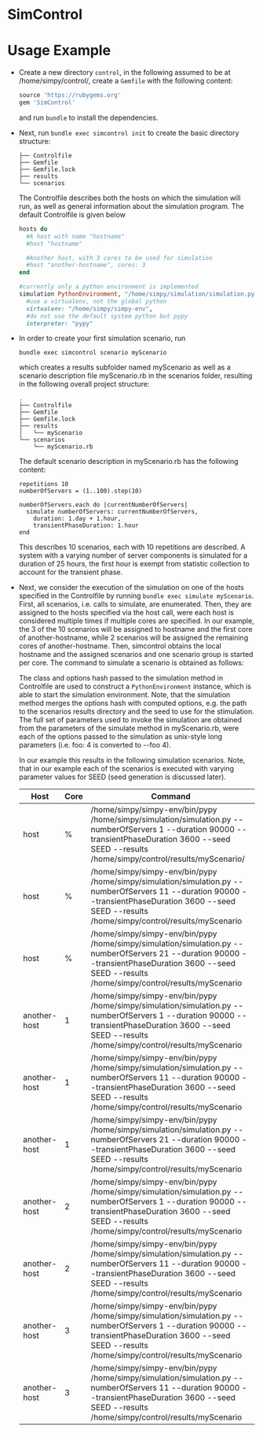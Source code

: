 SimControl
==========

Usage Example
=============

 * Create a new directory `control`, in the following assumed to be at
   /home/simpy/control/, create a `Gemfile` with the
   following content:

   ```ruby
   source 'https://rubygems.org'
   gem 'SimControl'
   ```
   and run `bundle` to install the dependencies.

 * Next, run `bundle exec simcontrol init` to create the basic directory structure:

   ```
   ├── Controlfile
   ├── Gemfile
   ├── Gemfile.lock
   ├── results
   └── scenarios
   ```
   
   The Controlfile describes both the hosts on which the simulation will run, as well as general information about the simulation program.  The default Controlfile is given below 
   
   ```ruby
   hosts do
     #A host with name "hostname"
     #host "hostname"
   
     #Another host, with 3 cores to be used for simulation
     #host "another-hostname", cores: 3
   end
   
   #currently only a python environment is implemented
   simulation PythonEnvironment, "/home/simpy/simulation/simulation.py",
     #use a virtualenv, not the global python
     virtualenv: "/home/simpy/simpy-env",
     #do not use the default system python but pypy
     interpreter: "pypy"
   ```

 * In order to create your first simulation scenario, run

   ```
   bundle exec simcontrol scenario myScenario
   ```
   
   which creates a results subfolder named myScenario as well as a scenario description file myScenario.rb in the scenarios folder, resulting in the following overall project structure: 
   
   ```
   .
   ├── Controlfile
   ├── Gemfile
   ├── Gemfile.lock
   ├── results
   │   └── myScenario
   └── scenarios
       └── myScenario.rb
   ```

   The default scenario description in myScenario.rb has the following content:
   
   ```
   repetitions 10
   numberOfServers = (1..100).step(10)
   
   numberOfServers.each do |currentNumberOfServers|
     simulate numberOfServers: currentNumberOfServers,
       duration: 1.day + 1.hour,
       transientPhaseDuration: 1.hour
   end
   ```

   This describes 10 scenarios, each with 10 repetitions are described. A system with a varying number of server components is simulated for a duration of 25 hours,  the first hour is exempt from statistic collection to account for the transient phase.

 * Next, we consider the execution of the simulation on one of the hosts specified in the Controlfile by running `bundle exec simulate myScenario`.  First, all scenarios, i.e. calls to simulate, are enumerated. Then, they are assigned to the hosts specified via the host call, were each host is considered multiple times if multiple cores are specified.  In our example, the 3 of the 10 scenarios will be assigned to hostname and the first core of another-hostname, while 2 scenarios will be assigned the remaining cores of another-hostname.  Then, simcontrol obtains the local hostname and the assigned scenarios and one scenario group is started per core.  The command to simulate a scenario is obtained as follows:

   The class and options hash passed to the simulation method in Controlfile are used to construct a `PythonEnvironment` instance, which is able to start the simulation environment. Note, that the simulation method merges the options hash with computed options, e.g. the path to the scenarios results directory and the seed to use for the stimulation.  The full set of parameters used to invoke the simulation are obtained from the parameters of the simulate method in myScenario.rb, were each of the options passed to the simulation as unix-style long parameters (i.e. foo: 4 is converted to --foo 4).

   In our example this results in the following simulation scenarios. Note, that in our example each of the scenarios is executed with varying parameter values for SEED (seed generation is discussed later).  

   | Host         | Core | Command |
   |--------------|------|---------|
   | host         | %    | /home/simpy/simpy-env/bin/pypy /home/simpy/simulation/simulation.py --numberOfServers 1 --duration 90000 --transientPhaseDuration 3600 --seed SEED --results /home/simpy/control/results/myScenario/ |
   | host         | %    | /home/simpy/simpy-env/bin/pypy /home/simpy/simulation/simulation.py --numberOfServers 11 --duration 90000 --transientPhaseDuration 3600 --seed SEED --results /home/simpy/control/results/myScenario |
   | host         | %    | /home/simpy/simpy-env/bin/pypy /home/simpy/simulation/simulation.py --numberOfServers 21 --duration 90000 --transientPhaseDuration 3600 --seed SEED --results /home/simpy/control/results/myScenario |
   | another-host | 1    | /home/simpy/simpy-env/bin/pypy /home/simpy/simulation/simulation.py --numberOfServers 1 --duration 90000 --transientPhaseDuration 3600 --seed SEED --results /home/simpy/control/results/myScenario |
   | another-host | 1    | /home/simpy/simpy-env/bin/pypy /home/simpy/simulation/simulation.py --numberOfServers 11 --duration 90000 --transientPhaseDuration 3600 --seed SEED --results /home/simpy/control/results/myScenario |
   | another-host | 1    | /home/simpy/simpy-env/bin/pypy /home/simpy/simulation/simulation.py --numberOfServers 21 --duration 90000 --transientPhaseDuration 3600 --seed SEED --results /home/simpy/control/results/myScenario |
   | another-host | 2    | /home/simpy/simpy-env/bin/pypy /home/simpy/simulation/simulation.py --numberOfServers 1 --duration 90000 --transientPhaseDuration 3600 --seed SEED --results /home/simpy/control/results/myScenario |
   | another-host | 2    | /home/simpy/simpy-env/bin/pypy /home/simpy/simulation/simulation.py --numberOfServers 11 --duration 90000 --transientPhaseDuration 3600 --seed SEED --results /home/simpy/control/results/myScenario |
   | another-host | 3    | /home/simpy/simpy-env/bin/pypy /home/simpy/simulation/simulation.py --numberOfServers 1 --duration 90000 --transientPhaseDuration 3600 --seed SEED --results /home/simpy/control/results/myScenario |
   | another-host | 3    | /home/simpy/simpy-env/bin/pypy /home/simpy/simulation/simulation.py --numberOfServers 11 --duration 90000 --transientPhaseDuration 3600 --seed SEED --results /home/simpy/control/results/myScenario |

